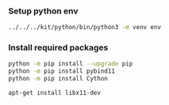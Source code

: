 ### Setup python env

```bash
../../../kit/python/bin/python3 -m venv env
```

### Install required packages

```bash
python -m pip install --upgrade pip
python -m pip install pybind11
python -m pip install Cython
```

```bash
apt-get install libx11-dev
```